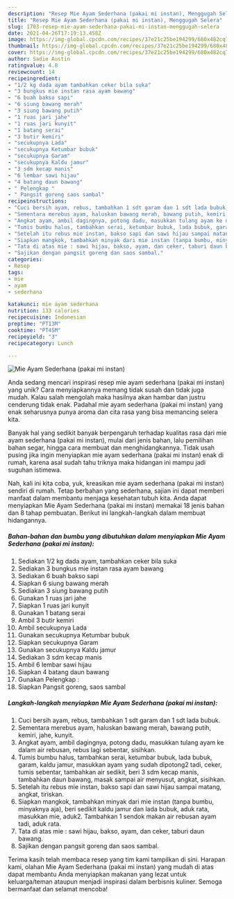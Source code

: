 ```yaml
---
description: "Resep Mie Ayam Sederhana (pakai mi instan), Menggugah Selera"
title: "Resep Mie Ayam Sederhana (pakai mi instan), Menggugah Selera"
slug: 1703-resep-mie-ayam-sederhana-pakai-mi-instan-menggugah-selera
date: 2021-04-26T17:19:13.458Z
image: https://img-global.cpcdn.com/recipes/37e21c25be194299/680x482cq70/mie-ayam-sederhana-pakai-mi-instan-foto-resep-utama.jpg
thumbnail: https://img-global.cpcdn.com/recipes/37e21c25be194299/680x482cq70/mie-ayam-sederhana-pakai-mi-instan-foto-resep-utama.jpg
cover: https://img-global.cpcdn.com/recipes/37e21c25be194299/680x482cq70/mie-ayam-sederhana-pakai-mi-instan-foto-resep-utama.jpg
author: Sadie Austin
ratingvalue: 4.8
reviewcount: 14
recipeingredient:
- "1/2 kg dada ayam tambahkan ceker bila suka"
- "3 bungkus mie instan rasa ayam bawang"
- "6 buah bakso sapi"
- "6 siung bawang merah"
- "3 siung bawang putih"
- "1 ruas jari jahe"
- "1 ruas jari kunyit"
- "1 batang serai"
- "3 butir kemiri"
- "secukupnya Lada"
- "secukupnya Ketumbar bubuk"
- "secukupnya Garam"
- "secukupnya Kaldu jamur"
- "3 sdm kecap manis"
- "6 lembar sawi hijau"
- "4 batang daun bawang"
- " Pelengkap "
- " Pangsit goreng saos sambal"
recipeinstructions:
- "Cuci bersih ayam, rebus, tambahkan 1 sdt garam dan 1 sdt lada bubuk."
- "Sementara merebus ayam, haluskan bawang merah, bawang putih, kemiri, jahe, kunyit."
- "Angkat ayam, ambil dagingnya, potong dadu, masukkan tulang ayam ke dalam air rebusan, rebus lagi sebentar, sisihkan."
- "Tumis bumbu halus, tambahkan serai, ketumbar bubuk, lada bubuk, garam, kaldu jamur, masukkan ayam yang sudah dipotong2 tadi, ceker, tumis sebentar, tambahkan air sedikit, beri 3 sdm kecap manis, tambahkan daun bawang, masak sampai air menyusut, angkat, sisihkan."
- "Setelah itu rebus mie instan, bakso sapi dan sawi hijau sampai matang, angkat, tiriskan."
- "Siapkan mangkok, tambahkan minyak dari mie instan (tanpa bumbu, minyaknya aja), beri sedikit kaldu jamur dan lada bubuk, aduk rata, masukkan mie, aduk2. Tambahkan 1 sendok makan air rebusan ayam tadi, aduk rata."
- "Tata di atas mie : sawi hijau, bakso, ayam, dan ceker, taburi daun bawang."
- "Sajikan dengan pangsit goreng dan saos sambal."
categories:
- Resep
tags:
- mie
- ayam
- sederhana

katakunci: mie ayam sederhana 
nutrition: 133 calories
recipecuisine: Indonesian
preptime: "PT13M"
cooktime: "PT45M"
recipeyield: "3"
recipecategory: Lunch

---
```



![Mie Ayam Sederhana (pakai mi instan)](https://img-global.cpcdn.com/recipes/37e21c25be194299/680x482cq70/mie-ayam-sederhana-pakai-mi-instan-foto-resep-utama.jpg)

Anda sedang mencari inspirasi resep mie ayam sederhana (pakai mi instan) yang unik? Cara menyiapkannya memang tidak susah dan tidak juga mudah. Kalau salah mengolah maka hasilnya akan hambar dan justru cenderung tidak enak. Padahal mie ayam sederhana (pakai mi instan) yang enak seharusnya punya aroma dan cita rasa yang bisa memancing selera kita.

Banyak hal yang sedikit banyak berpengaruh terhadap kualitas rasa dari mie ayam sederhana (pakai mi instan), mulai dari jenis bahan, lalu pemilihan bahan segar, hingga cara membuat dan menghidangkannya. Tidak usah pusing jika ingin menyiapkan mie ayam sederhana (pakai mi instan) enak di rumah, karena asal sudah tahu triknya maka hidangan ini mampu jadi suguhan istimewa.




Nah, kali ini kita coba, yuk, kreasikan mie ayam sederhana (pakai mi instan) sendiri di rumah. Tetap berbahan yang sederhana, sajian ini dapat memberi manfaat dalam membantu menjaga kesehatan tubuh kita. Anda dapat menyiapkan Mie Ayam Sederhana (pakai mi instan) memakai 18 jenis bahan dan 8 tahap pembuatan. Berikut ini langkah-langkah dalam membuat hidangannya.

<!--inarticleads1-->

##### Bahan-bahan dan bumbu yang dibutuhkan dalam menyiapkan Mie Ayam Sederhana (pakai mi instan):

1. Sediakan 1/2 kg dada ayam, tambahkan ceker bila suka
1. Sediakan 3 bungkus mie instan rasa ayam bawang
1. Sediakan 6 buah bakso sapi
1. Siapkan 6 siung bawang merah
1. Sediakan 3 siung bawang putih
1. Gunakan 1 ruas jari jahe
1. Siapkan 1 ruas jari kunyit
1. Gunakan 1 batang serai
1. Ambil 3 butir kemiri
1. Ambil secukupnya Lada
1. Gunakan secukupnya Ketumbar bubuk
1. Siapkan secukupnya Garam
1. Gunakan secukupnya Kaldu jamur
1. Sediakan 3 sdm kecap manis
1. Ambil 6 lembar sawi hijau
1. Siapkan 4 batang daun bawang
1. Gunakan  Pelengkap :
1. Siapkan  Pangsit goreng, saos sambal




<!--inarticleads2-->

##### Langkah-langkah menyiapkan Mie Ayam Sederhana (pakai mi instan):

1. Cuci bersih ayam, rebus, tambahkan 1 sdt garam dan 1 sdt lada bubuk.
1. Sementara merebus ayam, haluskan bawang merah, bawang putih, kemiri, jahe, kunyit.
1. Angkat ayam, ambil dagingnya, potong dadu, masukkan tulang ayam ke dalam air rebusan, rebus lagi sebentar, sisihkan.
1. Tumis bumbu halus, tambahkan serai, ketumbar bubuk, lada bubuk, garam, kaldu jamur, masukkan ayam yang sudah dipotong2 tadi, ceker, tumis sebentar, tambahkan air sedikit, beri 3 sdm kecap manis, tambahkan daun bawang, masak sampai air menyusut, angkat, sisihkan.
1. Setelah itu rebus mie instan, bakso sapi dan sawi hijau sampai matang, angkat, tiriskan.
1. Siapkan mangkok, tambahkan minyak dari mie instan (tanpa bumbu, minyaknya aja), beri sedikit kaldu jamur dan lada bubuk, aduk rata, masukkan mie, aduk2. Tambahkan 1 sendok makan air rebusan ayam tadi, aduk rata.
1. Tata di atas mie : sawi hijau, bakso, ayam, dan ceker, taburi daun bawang.
1. Sajikan dengan pangsit goreng dan saos sambal.




Terima kasih telah membaca resep yang tim kami tampilkan di sini. Harapan kami, olahan Mie Ayam Sederhana (pakai mi instan) yang mudah di atas dapat membantu Anda menyiapkan makanan yang lezat untuk keluarga/teman ataupun menjadi inspirasi dalam berbisnis kuliner. Semoga bermanfaat dan selamat mencoba!
